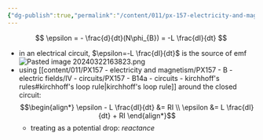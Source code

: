 ```yaml
---
{"dg-publish":true,"permalink":"/content/011/px-157-electricity-and-magnetism/px-157-d-induction/px-157-d3b-faraday-s-law-for-solenoid-or-inductor/","noteIcon":"1","created":"2024-10-01T18:27:10.243+01:00","updated":"2024-11-26T20:10:48.927+00:00"}
---
```


$$
\epsilon = - \frac{d}{dt}(N\phi_{B}) = -L \frac{dI}{dt}
$$
- in an electrical circuit, $\epsilon=-L \frac{dI}{dt}$ is the source of emf
![Pasted image 20240322163823.png](/img/user/pics/Pasted%20image%2020240322163823.png)
- using [[content/011/PX157 - electricity and magnetism/PX157 - B - electric fields/IV - circuits/PX157 - B14a - circuits - kirchhoff's rules#kirchhoff's loop rule\|kirchhoff's loop rule]] around the closed circuit:
$$\begin{align*}
		\epsilon - L \frac{dI}{dt} &= RI \\
		\epsilon &= L \frac{dI}{dt} + RI
	\end{align*}$$
	- treating as a potential drop: *reactance*